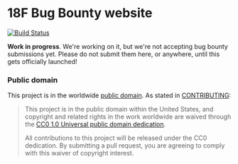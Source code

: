 # 18F Bug Bounty website

[![Build Status](https://travis-ci.org/18F/bug-bounty.svg?branch=master)](https://travis-ci.org/18F/bug-bounty)

**Work in progress**. We're working on it, but we're not accepting bug bounty submissions yet. Please do not submit them here, or anywhere, until this gets officially launched!

### Public domain

This project is in the worldwide [public domain](LICENSE.md).   As stated in [CONTRIBUTING](CONTRIBUTING.md):

> This project is in the public domain within   the United States, and copyright and related rights in the work worldwide are waived through   the [CC0 1.0 Universal public domain dedication](https://creativecommons.org/publicdomain/zero/1.0/).  
>
> All contributions to this project will be released under the CC0 dedication. By submitting a   pull request, you are agreeing to comply with this waiver of copyright interest.
